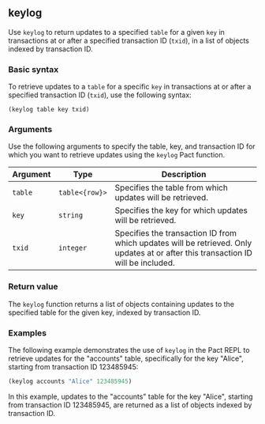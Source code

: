 ## keylog

Use `keylog` to return updates to a specified `table` for a given `key` in transactions at or after a specified transaction ID (`txid`), in a list of objects indexed by transaction ID.

### Basic syntax

To retrieve updates to a `table` for a specific `key` in transactions at or after a specified transaction ID (`txid`), use the following syntax:

`(keylog table key txid)`

### Arguments

Use the following arguments to specify the table, key, and transaction ID for which you want to retrieve updates using the `keylog` Pact function.

| Argument | Type | Description |
| --- | --- | --- |
| `table` | `table<{row}>` | Specifies the table from which updates will be retrieved. |
| `key` | `string` | Specifies the key for which updates will be retrieved. |
| `txid` | `integer` | Specifies the transaction ID from which updates will be retrieved. Only updates at or after this transaction ID will be included. |

### Return value

The `keylog` function returns a list of objects containing updates to the specified table for the given key, indexed by transaction ID.

### Examples

The following example demonstrates the use of `keylog` in the Pact REPL to retrieve updates for the "accounts" table, specifically for the key "Alice", starting from transaction ID 123485945:

```lisp
(keylog accounts "Alice" 123485945)
```

In this example, updates to the "accounts" table for the key "Alice", starting from transaction ID 123485945, are returned as a list of objects indexed by transaction ID.
